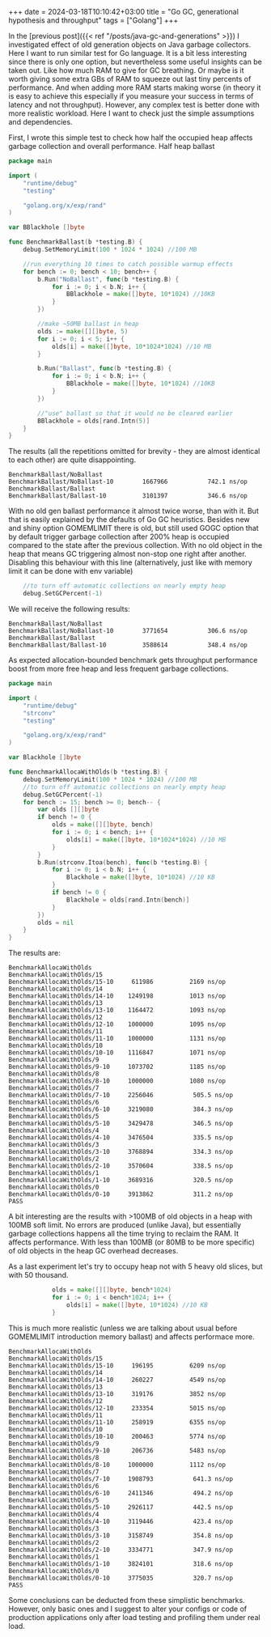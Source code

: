 +++
date = 2024-03-18T10:10:42+03:00
title = "Go GC, generational hypothesis and throughput"
tags = ["Golang"]
+++

In the [previous post]({{< ref "/posts/java-gc-and-generations" >}}) I investigated effect of old generation objects on Java garbage collectors. Here I want to run similar test for Go language. It is a bit less interesting since there is only one option, but nevertheless some useful insights can be taken out. Like how much RAM to give for GC breathing. Or maybe is it worth giving some extra GBs of RAM to squeeze out last tiny percents of performance. And when adding more RAM starts making worse (in theory it is easy to achieve this especially if you measure your success in terms of latency and not throughput). However, any complex test is better done with more realistic workload. Here I want to check just the simple assumptions and dependencies. 

First, I wrote this simple test to check how half the occupied heap affects garbage collection and overall performance.
Half heap ballast
```go 
package main

import (
	"runtime/debug"
	"testing"

	"golang.org/x/exp/rand"
)

var BBlackhole []byte

func BenchmarkBallast(b *testing.B) {
	debug.SetMemoryLimit(100 * 1024 * 1024) //100 MB

	//run everything 10 times to catch possible warmup effects
	for bench := 0; bench < 10; bench++ {
		b.Run("NoBallast", func(b *testing.B) {
			for i := 0; i < b.N; i++ {
				BBlackhole = make([]byte, 10*1024) //10KB
			}
		})

		//make ~50MB ballast in heap
		olds := make([][]byte, 5)
		for i := 0; i < 5; i++ {
			olds[i] = make([]byte, 10*1024*1024) //10 MB
		}

		b.Run("Ballast", func(b *testing.B) {
			for i := 0; i < b.N; i++ {
				BBlackhole = make([]byte, 10*1024) //10KB
			}
		})

		//"use" ballast so that it would no be cleared earlier
		BBlackhole = olds[rand.Intn(5)]
	}
}
```
The results (all the repetitions omitted for brevity - they are almost identical to each other) are quite disappointing.
```
BenchmarkBallast/NoBallast
BenchmarkBallast/NoBallast-10      	 1667966	       742.1 ns/op
BenchmarkBallast/Ballast
BenchmarkBallast/Ballast-10        	 3101397	       346.6 ns/op
```
With no old gen ballast performance it almost twice worse, than with it. But that is easily explained by the defaults of Go GC heuristics. Besides new and shiny option GOMEMLIMIT there is old, but still used GOGC option that by default trigger garbage collection after 200% heap is occupied compared to the state after the previous collection. With no old object in the heap that means GC triggering almost non-stop one right after another. Disabling this behaviour with this line (alternatively, just like with memory limit it can be done with env variable)

```go
	//to turn off automatic collections on nearly empty heap
	debug.SetGCPercent(-1)
```
We will receive the following results:
```
BenchmarkBallast/NoBallast
BenchmarkBallast/NoBallast-10      	 3771654	       306.6 ns/op
BenchmarkBallast/Ballast
BenchmarkBallast/Ballast-10        	 3588614	       348.4 ns/op
```
As expected allocation-bounded benchmark gets throughput performance boost from more free heap and less frequent garbage collections.

```go
package main

import (
	"runtime/debug"
	"strconv"
	"testing"

	"golang.org/x/exp/rand"
)

var Blackhole []byte

func BenchmarkAllocaWithOlds(b *testing.B) {
	debug.SetMemoryLimit(100 * 1024 * 1024) //100 MB
	//to turn off automatic collections on nearly empty heap
	debug.SetGCPercent(-1)
	for bench := 15; bench >= 0; bench-- {
		var olds [][]byte
		if bench != 0 {
			olds = make([][]byte, bench)
			for i := 0; i < bench; i++ {
				olds[i] = make([]byte, 10*1024*1024) //10 MB
			}
		}
		b.Run(strconv.Itoa(bench), func(b *testing.B) {
			for i := 0; i < b.N; i++ {
				Blackhole = make([]byte, 10*1024) //10 KB
			}
			if bench != 0 {
				Blackhole = olds[rand.Intn(bench)]
			}
		})
		olds = nil
	}
}
```
The results are:
```
BenchmarkAllocaWithOlds
BenchmarkAllocaWithOlds/15
BenchmarkAllocaWithOlds/15-10 	  611986	      2169 ns/op
BenchmarkAllocaWithOlds/14
BenchmarkAllocaWithOlds/14-10 	 1249198	      1013 ns/op
BenchmarkAllocaWithOlds/13
BenchmarkAllocaWithOlds/13-10 	 1164472	      1093 ns/op
BenchmarkAllocaWithOlds/12
BenchmarkAllocaWithOlds/12-10 	 1000000	      1095 ns/op
BenchmarkAllocaWithOlds/11
BenchmarkAllocaWithOlds/11-10 	 1000000	      1131 ns/op
BenchmarkAllocaWithOlds/10
BenchmarkAllocaWithOlds/10-10 	 1116847	      1071 ns/op
BenchmarkAllocaWithOlds/9
BenchmarkAllocaWithOlds/9-10  	 1073702	      1185 ns/op
BenchmarkAllocaWithOlds/8
BenchmarkAllocaWithOlds/8-10  	 1000000	      1080 ns/op
BenchmarkAllocaWithOlds/7
BenchmarkAllocaWithOlds/7-10  	 2256046	       505.5 ns/op
BenchmarkAllocaWithOlds/6
BenchmarkAllocaWithOlds/6-10  	 3219080	       384.3 ns/op
BenchmarkAllocaWithOlds/5
BenchmarkAllocaWithOlds/5-10  	 3429478	       346.5 ns/op
BenchmarkAllocaWithOlds/4
BenchmarkAllocaWithOlds/4-10  	 3476504	       335.5 ns/op
BenchmarkAllocaWithOlds/3
BenchmarkAllocaWithOlds/3-10  	 3768894	       334.3 ns/op
BenchmarkAllocaWithOlds/2
BenchmarkAllocaWithOlds/2-10  	 3570604	       338.5 ns/op
BenchmarkAllocaWithOlds/1
BenchmarkAllocaWithOlds/1-10  	 3689316	       320.5 ns/op
BenchmarkAllocaWithOlds/0
BenchmarkAllocaWithOlds/0-10  	 3913862	       311.2 ns/op
PASS
```
A bit interesting are the results with >100MB of old objects in a heap with 100MB soft limit. No errors are produced (unlike Java), but essentially garbage collections happens all the time trying to reclaim the RAM. It affects performance. With less than 100MB (or 80MB to be more specific) of old objects in the heap GC overhead decreases.

As a last experiment let's try to occupy heap not with 5 heavy old slices, but with 50 thousand.
```go
			olds = make([][]byte, bench*1024)
			for i := 0; i < bench*1024; i++ {
				olds[i] = make([]byte, 10*1024) //10 KB
			}
```
This is much more realistic (unless we are talking about usual before GOMEMLIMIT introduction memory ballast) and affects performace more.
```
BenchmarkAllocaWithOlds
BenchmarkAllocaWithOlds/15
BenchmarkAllocaWithOlds/15-10 	  196195	      6209 ns/op
BenchmarkAllocaWithOlds/14
BenchmarkAllocaWithOlds/14-10 	  260227	      4549 ns/op
BenchmarkAllocaWithOlds/13
BenchmarkAllocaWithOlds/13-10 	  319176	      3852 ns/op
BenchmarkAllocaWithOlds/12
BenchmarkAllocaWithOlds/12-10 	  233354	      5015 ns/op
BenchmarkAllocaWithOlds/11
BenchmarkAllocaWithOlds/11-10 	  258919	      6355 ns/op
BenchmarkAllocaWithOlds/10
BenchmarkAllocaWithOlds/10-10 	  200463	      5774 ns/op
BenchmarkAllocaWithOlds/9
BenchmarkAllocaWithOlds/9-10  	  206736	      5483 ns/op
BenchmarkAllocaWithOlds/8
BenchmarkAllocaWithOlds/8-10  	 1000000	      1112 ns/op
BenchmarkAllocaWithOlds/7
BenchmarkAllocaWithOlds/7-10  	 1908793	       641.3 ns/op
BenchmarkAllocaWithOlds/6
BenchmarkAllocaWithOlds/6-10  	 2411346	       494.2 ns/op
BenchmarkAllocaWithOlds/5
BenchmarkAllocaWithOlds/5-10  	 2926117	       442.5 ns/op
BenchmarkAllocaWithOlds/4
BenchmarkAllocaWithOlds/4-10  	 3119446	       423.4 ns/op
BenchmarkAllocaWithOlds/3
BenchmarkAllocaWithOlds/3-10  	 3158749	       354.8 ns/op
BenchmarkAllocaWithOlds/2
BenchmarkAllocaWithOlds/2-10  	 3334771	       347.9 ns/op
BenchmarkAllocaWithOlds/1
BenchmarkAllocaWithOlds/1-10  	 3824101	       318.6 ns/op
BenchmarkAllocaWithOlds/0
BenchmarkAllocaWithOlds/0-10  	 3775035	       320.7 ns/op
PASS
```
Some conclusions can be deducted from these simplistic benchmarks. However, only basic ones and I suggest to alter your configs or code of production applications only after load testing and profiling them under real load. 